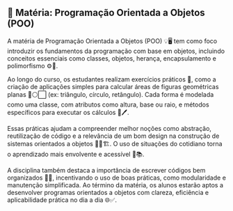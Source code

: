 ## 📘 Matéria: Programação Orientada a Objetos (POO)

A matéria de Programação Orientada a Objetos (POO) 💡🖥️ tem como foco introduzir os fundamentos da programação com base em objetos, incluindo conceitos essenciais como classes, objetos, herança, encapsulamento e polimorfismo ⚙️🔄.

Ao longo do curso, os estudantes realizam exercícios práticos 🧪, como a criação de aplicações simples para calcular áreas de figuras geométricas planas 🔻⚪⬜ (ex: triângulo, círculo, retângulo). Cada forma é modelada como uma classe, com atributos como altura, base ou raio, e métodos específicos para executar os cálculos 📐🖊️.

Essas práticas ajudam a compreender melhor noções como abstração, reutilização de código e a relevância de um bom design na construção de sistemas orientados a objetos 👩‍💻🏗️. O uso de situações do cotidiano torna o aprendizado mais envolvente e acessível 🚀📚.

A disciplina também destaca a importância de escrever códigos bem organizados 🧹🔧, incentivando o uso de boas práticas, como modularidade e manutenção simplificada. Ao término da matéria, os alunos estarão aptos a desenvolver programas orientados a objetos com clareza, eficiência e aplicabilidade prática no dia a dia 🌐✅.